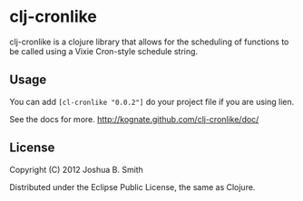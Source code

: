 # clj-cronlike

clj-cronlike is a clojure library that allows for the scheduling of
functions to be called using a Vixie Cron-style schedule string.

## Usage

   You can add `[cl-cronlike "0.0.2"]` do your project file if you are
   using lien.

   See the docs for more. http://kognate.github.com/clj-cronlike/doc/

## License

Copyright (C) 2012 Joshua B. Smith

Distributed under the Eclipse Public License, the same as Clojure.

